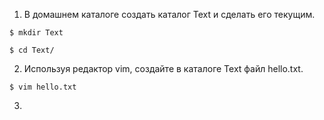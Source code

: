 1. В домашнем каталоге создать каталог Text и сделать его текущим.

  `$ mkdir Text`
  
  `$ cd Text/`

2. Используя редактор vim, создайте в каталоге Text файл hello.txt.

  `$ vim hello.txt`

3. 
